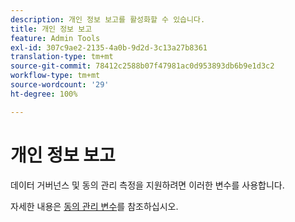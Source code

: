 ```yaml
---
description: 개인 정보 보고를 활성화할 수 있습니다.
title: 개인 정보 보고
feature: Admin Tools
exl-id: 307c9ae2-2135-4a0b-9d2d-3c13a27b8361
translation-type: tm+mt
source-git-commit: 78412c2588b07f47981ac0d953893db6b9e1d3c2
workflow-type: tm+mt
source-wordcount: '29'
ht-degree: 100%

---
```


# 개인 정보 보고

데이터 거버넌스 및 동의 관리 측정을 지원하려면 이러한 변수를 사용합니다.

자세한 내용은 [동의 관리 변수](/help/admin/c-data-governance/consent-variables.md)를 참조하십시오.
